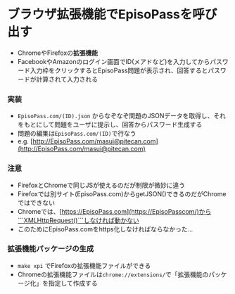 # ブラウザ拡張機能でEpisoPassを呼び出す

* ChromeやFirefoxの**拡張機能**
* FacebookやAmazonのログイン画面でID(メアドなど)を入力してからパスワード入力枠をクリックするとEpisoPass問題が表示され、回答するとパスワードが計算されて入力される

### 実装

* ```EpisoPass.com/(ID).json``` からなぞなぞ問題のJSONデータを取得し、それをもとにして問題をユーザに提示し、回答からパスワード生成する
* 問題の編集は```EpisoPass.com/(ID)```で行なう
* e.g. [http://EpisoPass.com/masui@pitecan.com](http://EpisoPass.com/masui@pitecan.com)

### 注意

* FirefoxとChromeで同じJSが使えるのだが制限が微妙に違う
* Firefoxでは別サイト(EpisoPass.com)からgetJSON()できるのだがChromeではできない
* Chromeでは、[https://EpisoPass.com](https://EpisoPasscom/)から```XMLHttpRequest()```しなければ動かない
* このためにEpisoPass.comをhttps化しなければならなかった...

### 拡張機能パッケージの生成

* ```make xpi``` でFirefoxの拡張機能ファイルができる
* Chromeの拡張機能ファイルは```chrome://extensions/```で「拡張機能のパッケージ化」を指定して作成する



